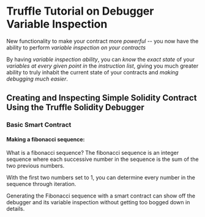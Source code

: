 # Truffle Tutorial on Debugger Variable Inspection

New functionality to make your contract more *powerful* -- you now have the ability to perform *variable inspection on your contracts*

  By having _variable inspection ability_, you can *know* the *exact state* of your *variables at every given point in* the *instruction list*,
  giving you much greater ability to truly inhabit the current state of your contracts and _making debugging much easier_.

## Creating and Inspecting Simple Solidity Contract Using the Truffle Solidity Debugger

### Basic Smart Contract
#### Making a fibonacci sequence:

What is a fibonacci sequence?
  The fibonacci sequence is an integer sequence where each successive number in the sequence is the sum of the two previous numbers.

  With the first two numbers set to 1, you can determine every number in the sequence through iteration.

Generating the Fibonacci sequence with a smart contract can show off the debugger and its variable inspection without getting too bogged down in details.
